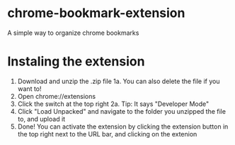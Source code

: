 # chrome-bookmark-extension
A simple way to organize chrome bookmarks

# Instaling the extension

1. Download and unzip the .zip file
   1a. You can also delete the file if you want to!
2. Open chrome://extensions
3. Click the switch at the top right 
   2a. Tip: It says "Developer Mode"
4. Click "Load Unpacked" and navigate to the folder you unzipped the file to, and upload it
5. Done! You can activate the extension by clicking the extension button in the top right next to the URL bar, and clicking on the extenion
